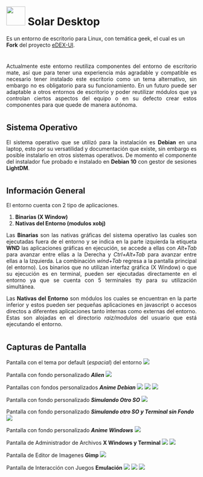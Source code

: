 #
# <img src="https://github.com/bernardosegura/solarDesktop/blob/master/solar.svg" height="50px" width="50px" /> Solar Desktop
Es un entorno de escritorio para Linux, con temática geek, el cual es un __Fork__ del proyecto [eDEX-UI](https://github.com/GitSquared/edex-ui).
#
<p align="justify"> Actualmente este entorno reutiliza componentes del entorno de escritorio mate, así que para tener una experiencia más agradable y compatible es necesario tener instalado este escritorio como un tema alternativo, sin embargo no es obligatorio para su funcionamiento. En un futuro puede ser adaptable a otros entornos de escritorio y poder reutilizar módulos que ya controlan ciertos aspectos del equipo o en su defecto crear estos componentes para que quede de manera autónoma.</p>

# 
## Sistema Operativo
<p align="justify"> El sistema operativo que se utilizó para la instalación es <b>Debian</b> en una laptop, esto por su versatilidad y documentación que existe, sin embargo es posible instalarlo en otros sistemas operativos. De momento el componente del instalador fue probado e instalado en <b>Debian 10</b> con gestor de sesiones <b>LightDM</b>.</p>

# 
## Información General
El entorno cuenta con 2 tipo de aplicaciones.

1. __Binarias (X Window)__
2. __Nativas del Entorno (modulos xobj)__

<p align="justify"> Las <b>Binarias</b> son las nativas gráficas del sistema operativo las cuales son ejecutadas fuera de el entorno y se indica en la parte izquierda la etiqueta <b>WND</b> las aplicaciones gráficas en ejecución, se accede a ellas con <i>Alt+Tab</i> para avanzar entre ellas a la Derecha y <i>Ctrl+Alt+Tab</i> para avanzar entre ellas a la Izquierda. La combinación <i>wind+Tab</i> regresa a la pantalla principal (el entorno).
Los binarios que no utilizan interfaz gráfica (X Window) o que su ejecución es en terminal, pueden ser ejecutadas directamente en el entorno ya que se cuenta con 5 terminales tty para su utilización simultánea.</p>

<p align="justify"> Las <b>Nativas del Entorno</b> son módulos los cuales se encuentran en la parte inferior y estos pueden ser pequeñas aplicaciones en javascript o accesos directos a diferentes aplicaciones tanto internas como externas del entorno. Estas son alojadas en el directorio <i>raiz/modulos</i> del usuario que está ejecutando el entorno.</p>

# 
## Capturas de Pantalla
Pantalla con el tema por default (_espacial_) del entorno
<img src="https://github.com/bernardosegura/solarDesktop/blob/master/img/desktop.png" />

Pantalla con fondo personalizado ___Alien___
<img src="https://github.com/bernardosegura/solarDesktop/blob/master/img/confondo.png" />

Pantallas con fondos personalizados ___Anime Debian___
<img src="https://github.com/bernardosegura/solarDesktop/blob/master/img/confondoanime.png" />
<img src="https://github.com/bernardosegura/solarDesktop/blob/master/img/confondoanime2.png" />
<img src="https://github.com/bernardosegura/solarDesktop/blob/master/img/confondoanime3.png" />

Pantalla con fondo personalizado ___Simulando Otro SO___
<img src="https://github.com/bernardosegura/solarDesktop/blob/master/img/confondoanimewin.png" />

Pantalla con fondo personalizado ___Simulando otro SO y Terminal sin Fondo___
<img src="https://github.com/bernardosegura/solarDesktop/blob/master/img/confondoanimewinsinfnd.png" />

Pantalla con fondo personalizado ___Anime Windows___
<img src="https://github.com/bernardosegura/solarDesktop/blob/master/img/confondoanimewin2.png" />

Pantalla de Administrador de Archivos __X Windows y Terminal__
<img src="https://github.com/bernardosegura/solarDesktop/blob/master/img/fmanager.png" />
<img src="https://github.com/bernardosegura/solarDesktop/blob/master/img/fmanagerconsol.png" />

Pantalla de Editor de Imagenes __Gimp__
<img src="https://github.com/bernardosegura/solarDesktop/blob/master/img/gimp.png" />

Pantalla de Interacción con Juegos __Emulación__
<img src="https://github.com/bernardosegura/solarDesktop/blob/master/img/games.png" />
<img src="https://github.com/bernardosegura/solarDesktop/blob/master/img/mario.png" />
<img src="https://github.com/bernardosegura/solarDesktop/blob/master/img/mslug2.png" />
#

